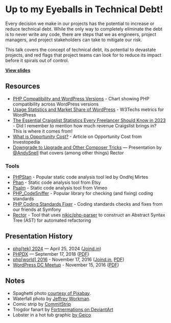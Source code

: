 # Up to my Eyeballs in Technical Debt!

Every decision we make in our projects has the potential to increase or reduce technical debt. While the only way to completely eliminate the debt is to never write any code, there are steps that we as engineers, project managers, and project stakeholders can take to mitigate our risk.

This talk covers the concept of technical debt, its potential to devastate projects, and red flags that project teams can look for to reduce its impact before it spirals out of control.

**[View slides](https://stevegrunwell.github.io/technical-debt)**

## Resources

* [PHP Compatibility and WordPress Versions](https://make.wordpress.org/core/handbook/references/php-compatibility-and-wordpress-versions/) - Chart showing PHP compatibility across WordPress versions
* [Usage Statistics and Market Share of WordPress](https://w3techs.com/technologies/details/cm-wordpress) - W3Techs metrics for WordPress
* [The Essential Craigslist Statistics Every Freelancer Should Know in 2023](https://firstsiteguide.com/craigslist-stats/) - Did I remember to mention how much revenue Craigslist brings in? This is where it comes from!
* [What is Opportunity Cost?](https://www.investopedia.com/terms/o/opportunitycost.asp) - Article on Opportunity Cost from Investopedia
* [Downgrade to Upgrade and Other Composer Tricks](https://github.com/andysnell/downgrade-to-upgrade) — Presentation by [@AndySnell](https://github.com/andysnell) that covers (among other things) Rector

### Tools

* [PHPStan](https://phpstan.org) - Popular static code analysis tool led by Ondřej Mirtes
* [Phan](https://github.com/phan/phan) - Static code analysis tool from Etsy
* [Psalm](https://psalm.dev/) - Static code analysis tool from Vimeo
* [PHP_CodeSniffer](https://github.com/PHPCSStandards/PHP_CodeSniffer) - Popular library for checking (and fixing) coding standards
* [PHP Coding Standards Fixer](https://cs.symfony.com/) - Coding standards checks and fixes from our friends at Symfony
* [Rector](https://github.com/rectorphp/rector) - Tool that uses [nikic/php-parser](https://github.com/nikic/PHP-Parser) to construct an Abstract Syntax Tree (AST) for automated refactoring

## Presentation History

* [php[tek] 2024](https://tek.phparch.com/) — April 25, 2024 ([Joind.in](https://joind.in/event/phptek-2024/up-to-my-eyeballs-in-technical-debt))
* [PHPDX](https://www.meetup.com/PDX-PHP/events/bfwlbqyxmbxb/) — September 17, 2018 ([PDF](https://github.com/stevegrunwell/technical-debt/releases/download/phpdx/slides.pdf))
* [php[world] 2016](https://world2016.phparch.com/) - November 17, 2016 ([Joind.in](https://joind.in/talk/49e0b), [PDF](https://github.com/stevegrunwell/technical-debt/releases/download/php-world/slides.pdf))
* [WordPress DC Meetup](https://www.meetup.com/wordpressdc/events/235165630/) - November 15, 2016 ([PDF](https://github.com/stevegrunwell/technical-debt/releases/download/wordpress-dc/slides.pdf))

## Notes

* Spaghetti photo [courtesy of Pixabay](https://pixabay.com/p-316525/).
* Waterfall photo by [Jeffrey Workman](https://unsplash.com/photos/YvkH8R1zoQM).
* Comic strip by [CommitStrip](http://www.commitstrip.com/en/2015/04/07/just-an-exception-they-said/)
* Trogdor fanart by [Fortnermations on DeviantArt](https://www.deviantart.com/fortnermations/art/Trogdor-the-Burninator-834046898)
* Lobster in a hot tub graphic [by Geico](https://www.youtube.com/watch?v=CLob0veE59M&t=30s)
